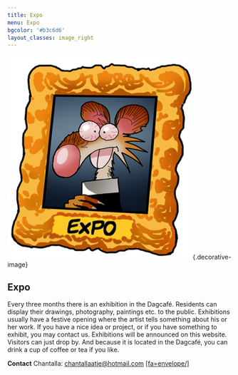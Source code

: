```yaml
---
title: Expo
menu: Expo
bgcolor: '#b3c6d6'
layout_classes: image_right
---
```


![](icon_expo.png){.decorative-image}

Expo
----

Every three months there is an exhibition in the Dagcafé. Residents can display their drawings, photography, paintings etc. to the public. Exhibitions usually have a festive opening where the artist tells something about his or her work. If you have a nice idea or project, or if you have something to exhibit, you may contact us. Exhibitions will be announced on this website. Visitors can just drop by. And because it is located in the Dagcafé, you can drink a cup of coffee or tea if you like. 

**Contact** Chantalla: chantallaatje@hotmail.com [[fa=envelope/]](mailto:chantallaatje@hotmail.com)


